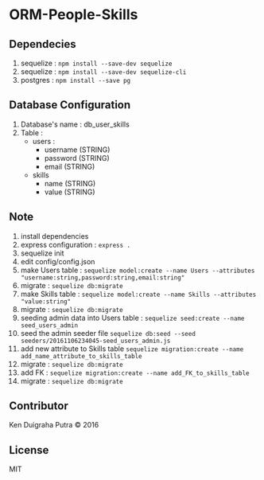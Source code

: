 # ORM-People-Skills

## Dependecies
1. sequelize : ```npm install --save-dev sequelize```
2. sequelize : ```npm install --save-dev sequelize-cli```
3. postgres  : ```npm install --save pg```

## Database Configuration
1. Database's name : db_user_skills
2. Table :
    * users :
      * username (STRING)
      * password (STRING)
      * email (STRING)
    * skills
      * name (STRING)
      * value (STRING)

## Note
1. install dependencies
2. express configuration : ```express .```
3. sequelize init
4. edit config/config.json
5. make Users table : ```sequelize model:create --name Users --attributes "username:string,password:string,email:string"```
6. migrate : ```sequelize db:migrate```
7. make Skills table : ```sequelize model:create --name Skills --attributes "value:string"```
8. migrate : ```sequelize db:migrate```
9. seeding admin data into Users table : ```sequelize seed:create --name seed_users_admin```
10. seed the admin seeder file ```sequelize db:seed --seed seeders/20161106234045-seed_users_admin.js```
11. add new attribute to Skills table ```sequelize migration:create --name add_name_attribute_to_skills_table```
10. migrate : ```sequelize db:migrate```
11. add FK : ```sequelize migration:create --name add_FK_to_skills_table```
12. migrate : ```sequelize db:migrate```

## Contributor
Ken Duigraha Putra &copy; 2016

## License
MIT
